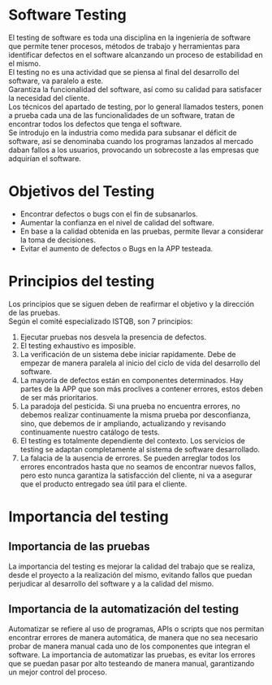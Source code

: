 # Software Testing
El testing de software es toda una disciplina en la ingeniería de software que permite tener procesos, métodos de trabajo y herramientas para identificar defectos en el software alcanzando un proceso de estabilidad en el mismo.  
El testing no es una actividad que se piensa al final del desarrollo del software, va paralelo a este.  
Garantiza la funcionalidad del software, así como su calidad para satisfacer la necesidad del cliente.  
Los técnicos del apartado de testing, por lo general llamados testers, ponen a prueba cada una de las funcionalidades de un software, tratan de encontrar todos los defectos que tenga el software.  
Se introdujo en la industria como medida para subsanar el déficit de software, así se denominaba cuando los programas lanzados al mercado daban fallos a los usuarios, provocando un sobrecoste a las empresas que adquirían el software.  

# Objetivos del Testing
- Encontrar defectos o bugs con el fin de subsanarlos.
- Aumentar la confianza en el nivel de calidad del software.
- En base a la calidad obtenida en las pruebas, permite llevar a considerar la toma de decisiones.  
- Evitar el aumento de defectos o Bugs en la APP testeada.

# Principios del testing
Los principios que se siguen deben de reafirmar el objetivo y la dirección de las pruebas.  
Según el comité especializado ISTQB, son 7 principios:
1. Ejecutar pruebas nos desvela la presencia de defectos.  
2. El testing exhaustivo es imposible.  
3. La verificación de un sistema debe iniciar rapidamente. Debe de empezar de manera paralela al inicio del ciclo de vida del desarrollo del software.  
4. La mayoría de defectos están en componentes determinados. Hay partes de la APP que son más proclives a contener errores, estos deben de ser más prioritarios.  
5. La paradoja del pesticida. Si una prueba no encuentra errores, no debemos realizar continuamente la misma prueba por desconfianza, sino, que debemos de ir ampliando, actualizando y revisando continuamente nuestro catálogo de tests.  
6. El testing es totalmente dependiente del contexto. Los servicios de testing se adaptan completamente al sistema de software desarrollado.
7. La falacia de la ausencia de errores. Se pueden arreglar todos los errores encontrados hasta que no seamos de encontrar nuevos fallos, pero esto nunca garantiza la satisfacción del cliente, ni va a asegurar que el producto entregado sea útil para el cliente.

# Importancia del testing
## Importancia de las pruebas
La importancia del testing es mejorar la calidad del trabajo que se realiza, desde el proyecto a la realización del mismo, evitando fallos que puedan perjudicar al desarrollo del software y a la calidad del mismo.
## Importancia de la automatización del testing
Automatizar se refiere al uso de programas, APIs o scripts que nos permitan encontrar errores de manera automática, de manera que no sea necesario probar de manera manual cada uno de los componentes que integran el software. La importancia de automatizar las pruebas, es evitar los errores que se puedan pasar por alto testeando de manera manual, garantizando un mejor control del proceso.